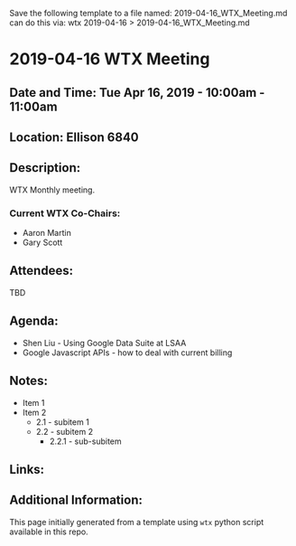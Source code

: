 Save the following template to a file named: 2019-04-16_WTX_Meeting.md
can do this via: wtx 2019-04-16 > 2019-04-16_WTX_Meeting.md
# 2019-04-16 WTX Meeting
## Date and Time: Tue Apr 16, 2019 - 10:00am - 11:00am
## Location: Ellison 6840

## Description:
WTX Monthly meeting.

### Current WTX Co-Chairs:
* Aaron Martin
* Gary Scott

## Attendees:
TBD

## Agenda:
* Shen Liu - Using Google Data Suite at LSAA
* Google Javascript APIs - how to deal with current billing


## Notes:
* Item 1
* Item 2
  * 2.1 - subitem 1
  * 2.2 - subitem 2
    * 2.2.1 - sub-subitem

## Links:

## Additional Information:
This page initially generated from a template using `wtx` python script available in this repo.
